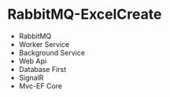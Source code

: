 # RabbitMQ-ExcelCreate
- RabbitMQ
- Worker Service
- Background Service
- Web Api
- Database First
- SignalR
- Mvc-EF Core
